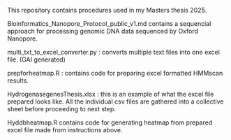 This repository contains procedures used in my Masters thesis 2025.

Bioinformatics_Nanopore_Protocol_public_v1.md contains a sequencial approach for processing genomic DNA data sequenced by Oxford Nanopore.

multi_txt_to_excel_converter.py : converts multiple text files into one excel file. (GAI generated)

prepforheatmap.R : contains code for preparing excel formatted HMMscan results.

HydrogenasegenesThesis.xlsx : this is an example of what the excel file prepared looks like. 
All the individual csv files are gathered into a collective sheet before proceeding to next step.

Hyddbheatmap.R contains code for generating heatmap from prepared excel file made from instructions above.

